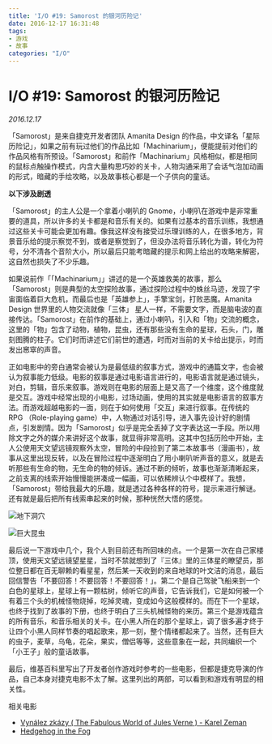 ```yaml
---
title: 'I/O #19: Samorost 的银河历险记'
date: 2016-12-17 16:31:48
tags: 
- 游戏
- 故事
categories: "I/O"
---
```


# I/O #19: Samorost 的银河历险记
*2016.12.17*

「Samorost」是来自捷克开发者团队  Amanita Design 的作品，中文译名「星际历险记」，如果之前有玩过他们的作品比如「Machinarium」，便能提前对他们的作品风格有所预设。「Samorost」和前作「Machinarium」风格相似，都是相同的鼠标点触操作模式，内含大量构思巧妙的关卡，人物沟通采用了会话气泡加动画的形式，暗藏的手绘攻略，以及故事核心都是一个子供向的童话。

**以下涉及剧透**
<!-- more -->

「Samorost」的主人公是一个拿着小喇叭的 Gnome，小喇叭在游戏中是非常重要的道具，所以许多的关卡都是和音乐有关的。如果有过基本的音乐训练，我想通过这些关卡可能会更加有趣。像我这样没有接受过乐理训练的人，在很多地方，背景音乐给的提示察觉不到，或者是察觉到了，但没办法将音乐转化为谱，转化为符号，分不清各个音阶大小，所以最后只能考暗藏的提示和网上给出的攻略来解密，这自然也损失了不少乐趣。

如果说前作「「Machinarium」」讲述的是一个英雄救美的故事，那么「Samorost」则是典型的太空探险故事，通过探险过程中的蛛丝马迹，发现了宇宙面临着巨大危机，而最后也是「英雄参上」，手擎宝剑，打败恶魔。Amanita Design 世界里的人物交流就像「三体」
星人一样，不需要文字，而是脑电波的直接传达。「Samorost」在前作的基础上，通过小喇叭，引入和「物」交流的概念，这里的「物」包含了动物，植物，昆虫，还有那些没有生命的星球，石头，门，雕刻图腾的柱子。它们时而讲述它们前世的遭遇，时而对当前的关卡给出提示，时而发出窸窣的声音。

正如电影中的旁白通常会被认为是最低级的叙事方式，游戏中的通篇文字，也会被认为叙事能力低级。电影的叙事是通过电影语言进行的，电影语言就是通过镜头，对白，剪辑，音乐来叙事。游戏则在电影的层面上是又高了一个维度，这个维度就是交互。游戏中经常出现的小电影，过场动画，使用的其实就是电影语言的叙事方法。而游戏超越电影的一面，则在于如何使用「交互」来进行叙事。在传统的 RPG （Role-playing game）中，人物通过对话引导，进入事先设计好的剧情点，引发剧情。因为「Samorost」似乎是完全丢掉了文字表达这一手段。所以用除文字之外的媒介来讲好这个故事，就显得非常高明。这其中包括历险中开始，主人公使用天文望远镜观察外太空，冒险的中段捡到了第二本故事书（漫画书），故事从这里出现反转，以及在冒险过程中逐渐明白了用小喇叭听声音的意义，就是去听那些有生命的物，无生命的物的倾诉。通过不断的倾听，故事也渐渐清晰起来，之前支离的线索开始慢慢能拼凑成一幅画，可以依稀辨认个中模样了。我想，「Samorost」带给我最大的乐趣，就是透过各种各样的符号，提示来进行解谜。还有就是最后把所有线索串起来的时候，那种恍然大悟的感觉。

![地下洞穴](http://samorost3.net/img/big/samorost-3-red-cave.jpg)

![巨大昆虫](http://samorost3.net/img/big/samorost-3-newts.jpg)


最后说一下游戏中几个，我个人到目前还有所回味的点。一个是第一次在自己家楼顶，使用天文望远镜望星星，当时不禁就想到了『三体』里的三体星的瞭望员，那位整日都在百无聊赖的看星星，然后某一天收到的来自地球的叶文洁的消息，最后回信警告「不要回答！不要回答！不要回答！」。第二个是自己驾驶飞船来到一个白色的星球上，星球上有一颗枯树，倾听它的声音，它告诉我们，它是如何被一个有着三个头的机械怪物烧掉，吃掉灵魂，变成如今这般模样的。而在下一个星球，也终于找到了故事的下册，也终于明白了三头机械怪物的来历。第三个是游戏蕴含的所有音乐，和音乐相关的关卡。在小黑人所在的那个星球上，调了很多遍才终于让四个小黑人同样节奏的唱起歌来，那一刻，整个情绪都起来了。当然，还有巨大的虫子，麦草，乌龟，花朵，果实，僧侣等等，这些意象在一起，共同编织一个「小王子」般的童话故事。

最后，维基百科里写出了开发者创作游戏时参考的一些电影，但都是捷克导演的作品，自己本身对捷克电影不太了解。这里列出的两部，可以看到和游戏有明显的相关性。

相关电影
* [Vynález zkázy ( The Fabulous World of Jules Verne ) - Karel Zeman](https://movie.douban.com/subject/1940670/?from=subject-page)
* [Hedgehog in the Fog](https://www.wikiwand.com/en/Hedgehog_in_the_Fog)